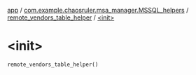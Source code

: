 [app](../../index.md) / [com.example.chaosruler.msa_manager.MSSQL_helpers](../index.md) / [remote_vendors_table_helper](index.md) / [&lt;init&gt;](.)

# &lt;init&gt;

`remote_vendors_table_helper()`